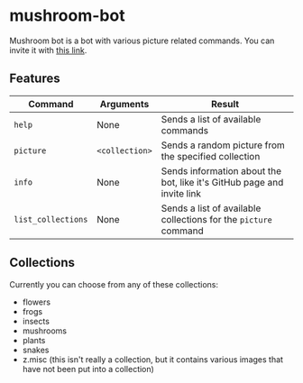 # mushroom-bot
Mushroom bot is a bot with various picture related commands. You can invite it with [this link](https://discord.com/api/oauth2/authorize?client_id=890578768849158175&permissions=2147534848&scope=bot).
## Features
| Command            | Arguments      | Result                                                                 |
| ------------------ | -------------- | ---------------------------------------------------------------------- |
| `help`             | None           | Sends a list of available commands                                     |
| `picture`          | `<collection>` | Sends a random picture from the specified collection                   |
| `info`             | None           | Sends information about the bot, like it's GitHub page and invite link |
| `list_collections` | None           | Sends a list of available collections for the `picture` command        |
## Collections
Currently you can choose from any of these collections:
* flowers
* frogs
* insects
* mushrooms
* plants
* snakes
* z.misc (this isn't really a collection, but it contains various images that have not been put into a collection)
